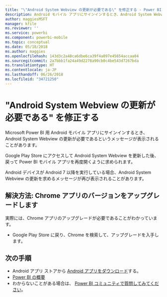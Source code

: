 ```yaml
---
title: "\"Android System Webview の更新が必要である\" を修正する - Power BI"
description: Android モバイル アプリにサインインするとき、Android System Webview の更新が必要であるというメッセージが表示されることがあります。
author: maggiesMSFT
manager: kfile
ms.reviewer: ''
ms.service: powerbi
ms.component: powerbi-mobile
ms.topic: conceptual
ms.date: 05/18/2018
ms.author: maggies
ms.openlocfilehash: 143d3c2a48ca6dbe6ca39f4a097e45654accaa04
ms.sourcegitcommit: 2a7bbb1fa24a49d2278a90cb0c4be543d7267bda
ms.translationtype: HT
ms.contentlocale: ja-JP
ms.lasthandoff: 06/26/2018
ms.locfileid: "34721250"
---
```

# <a name="fixing-need-to-update-android-system-webview"></a>"Android System Webview の更新が必要である" を修正する
Microsoft Power BI 用 Android モバイル アプリにサインインするとき、Android System Webview の更新が必要であるというメッセージが表示されることがあります。 

Google Play Store にアクセスして Android System Webview を更新した後、戻って Power BI モバイル アプリを再度開くように求められます。 

Android デバイスが Android 7 以降を実行している場合、Android System Webview の更新を求めるメッセージが再び表示されることがあります。 

## <a name="solution-upgrade-your-version-of-the-chrome-app"></a>解決方法: Chrome アプリのバージョンをアップグレードします
実際には、Chrome アプリのアップグレードが必要であることがわかっています。 

* Google Play Store に戻り、Chrome を検索して、アップグレードを入手します。

## <a name="next-steps"></a>次の手順
* Android アプリ ストアから [Android アプリをダウンロード](http://go.microsoft.com/fwlink/?LinkID=544867)する。
* [Power BI の概要](service-get-started.md)
* わからないことがある場合は、 [Power BI コミュニティで質問してみてください](http://community.powerbi.com/)。


